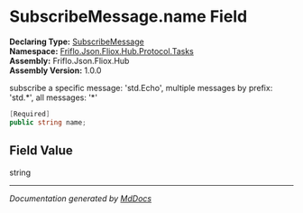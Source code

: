 ﻿<!--  
  <auto-generated>   
    The contents of this file were generated by a tool.  
    Changes to this file may be list if the file is regenerated  
  </auto-generated>   
-->

# SubscribeMessage.name Field

**Declaring Type:** [SubscribeMessage](../index.md)  
**Namespace:** [Friflo.Json.Fliox.Hub.Protocol.Tasks](../../index.md)  
**Assembly:** Friflo.Json.Fliox.Hub  
**Assembly Version:** 1.0.0

subscribe a specific message: 'std.Echo', multiple messages by prefix: 'std.\*', all messages: '\*'

```csharp
[Required]
public string name;
```

## Field Value

string

___

*Documentation generated by [MdDocs](https://github.com/ap0llo/mddocs)*
